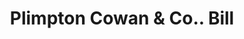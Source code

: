 ---
doi: 10.7916/D8475NXJ
date_other: '1913'
date_other_textual: '1913'
form: printed ephemera
genre:
- Invoices
name:
- Plimpton Cowan & Co.
object_in_context_url: https://biggert.cul.columbia.edu/items/view/ave_biggert_00905
subject_hierarchical_geographic:
- Buffalo, New York, United States
subject_name:
- Plimpton Cowan & Co.
title: Plimpton Cowan & Co.. Bill
sort_title: Plimpton Cowan & Co.. Bill
call_number: ave_biggert_00905
coordinates:
- 42.90472222222222,-78.84944444444444
pid: ave_biggert_00905
identifiers: ave_biggert_00905
canvas_id: ldpd:396176
permalink: "/items/ave_biggert_00905/"
layout: iiif-image-page
---